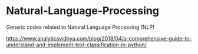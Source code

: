# Natural-Language-Processing
Generic codes related to Natural Language Processing (NLP)

https://www.analyticsvidhya.com/blog/2018/04/a-comprehensive-guide-to-understand-and-implement-text-classification-in-python/

